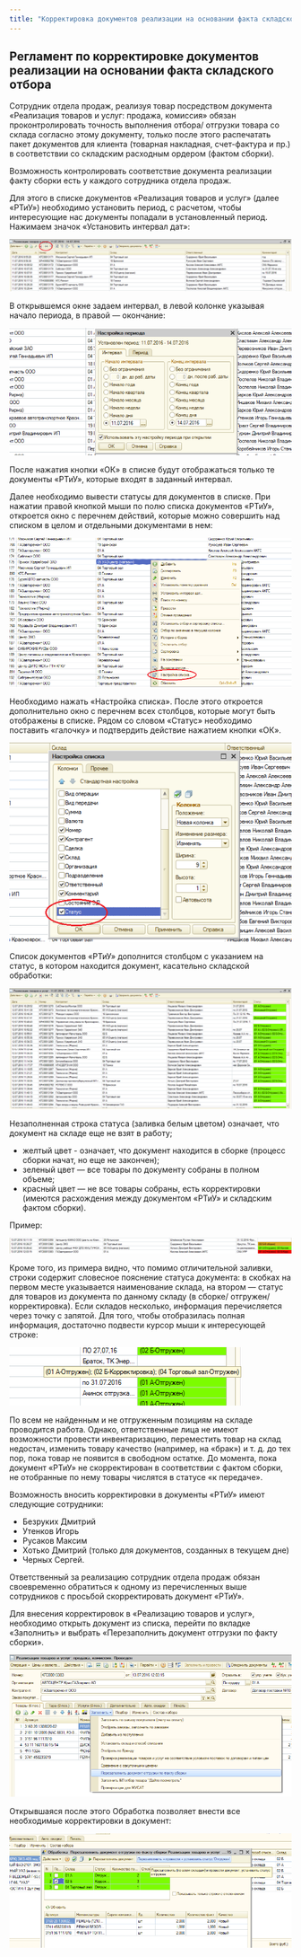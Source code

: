 ```yaml
---
title: "Корректировка документов реализации на основании факта складского отбора в УПП"
---
```


## Регламент по корректировке документов реализации на основании факта складского отбора

Сотрудник отдела продаж, реализуя товар посредством документа «Реализация товаров и услуг: продажа, комиссия» обязан проконтролировать точность выполнения отбора/ отгрузки товара со склада согласно этому документу, только после этого распечатать пакет документов для клиента (товарная накладная, счет-фактура и пр.) в соответствии со складским расходным ордером (фактом сборки).

Возможность контролировать соответствие документа реализации факту сборки есть у каждого сотрудника отдела продаж.

Для этого в списке документов «Реализация товаров и услуг» (далее «РТиУ») необходимо установить период, с расчетом, чтобы интересующие нас документы попадали в установленный период. Нажимаем значок «Установить интервал дат»:

![](_attach/lu259803uf3q7_tmp_5803a731faa2f95e.png)

В открывшемся окне задаем интервал, в левой колонке указывая начало периода, в правой — окончание:

![](_attach/lu259803uf3q7_tmp_8cd7d1866288c6b2.png)

После нажатия кнопки «ОК» в списке будут отображаться только те документы «РТиУ», которые входят в заданный интервал.

Далее необходимо вывести статусы для документов в списке. При нажатии правой кнопкой мыши по полю списка документов «РТиУ», откроется окно с перечнем действий, которые можно совершить над списком в целом и отдельными документами в нем:

![](_attach/lu259803uf3q7_tmp_de36678fd50d1589.png)

Необходимо нажать «Настройка списка». После этого откроется дополнительно окно с перечнем всех столбцов, которые могут быть отображены в списке. Рядом со словом «Статус» необходимо поставить «галочку» и подтвердить действие нажатием кнопки «ОК».

![](_attach/lu259803uf3q7_tmp_319b3fc848c12954.png)

Список документов «РТиУ» дополнится столбцом с указанием на статус, в котором находится документ, касательно складской обработки:

![](_attach/lu259803uf3q7_tmp_44b1f23af25c7b8f.png)

Незаполненная строка статуса (заливка белым цветом) означает, что документ на складе еще не взят в работу;

- желтый цвет - означает, что документ находится в сборке (процесс сборки начат, но еще не закончен);
- зеленый цвет — все товары по документу собраны в полном объеме;
- красный цвет — не все товары собраны, есть корректировки (имеются расхождения между документом «РТиУ» и складским фактом сборки).

Пример:

![](_attach/lu259803uf3q7_tmp_8dce7dcb4293190c.png)

Кроме того, из примера видно, что помимо отличительной заливки, строки содержит словесное пояснение статуса документа: в скобках на первом месте указывается наименование склада, на втором — статус для товаров из документа по данному складу (в сборке/ отгружен/ корректировка). Если складов несколько, информация перечисляется через точку с запятой. Для того, чтобы отобразилась полная информация, достаточно подвести курсор мыши к интересующей строке:

![](_attach/lu259803uf3q7_tmp_4e7cd12a8d5ae6c7.png)

По всем не найденным и не отгруженным позициям на складе проводится работа. Однако, ответственные лица не имеют возможности провести инвентаризацию, переместить товар на склад недостач, изменить товару качество (например, на «брак») и т. д. до тех пор, пока товар не появится в свободном остатке. До момента, пока документ «РТиУ» не скорректирован в соответствии с фактом сборки, не отобранные по нему товары числятся в статусе «к передаче».

Возможность вносить корректировки в документы «РТиУ» имеют следующие сотрудники:

- Безруких Дмитрий
- Утенков Игорь
- Русаков Максим
- Хотько Дмитрий (только для документов, созданных в текущем дне)
- Черных Сергей.

Ответственный за реализацию сотрудник отдела продаж обязан своевременно обратиться к одному из перечисленных выше сотрудников с просьбой скорректировать документ «РТиУ».

Для внесения корректировок в «Реализацию товаров и услуг», необходимо открыть документ из списка, перейти по вкладке «Заполнить» и выбрать «Перезаполнить документ отгрузки по факту сборки».

![](_attach/lu259803uf3q7_tmp_e30465bd22b3b37e.png)

Открывшаяся после этого Обработка позволяет внести все необходимые корректировки в документ:

![](_attach/lu259803uf3q7_tmp_814890c63b4b72ad.png)
